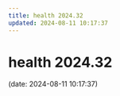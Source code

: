 ```yaml
---
title: health 2024.32
updated: 2024-08-11 10:17:37
---
```


# health 2024.32

(date: 2024-08-11 10:17:37)

